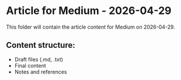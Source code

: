 # Article for Medium - 2026-04-29

This folder will contain the article content for Medium on 2026-04-29.

## Content structure:
- Draft files (.md, .txt)
- Final content
- Notes and references
